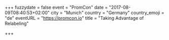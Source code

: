 +++
fuzzydate = false
event = "PromCon"
date = "2017-08-09T08:40:53+02:00"
city = "Munich"
country = "Germany"
country_emoji = "de"
eventURL = "https://promcon.io"
title = "Taking Advantage of Relabeling"

+++

